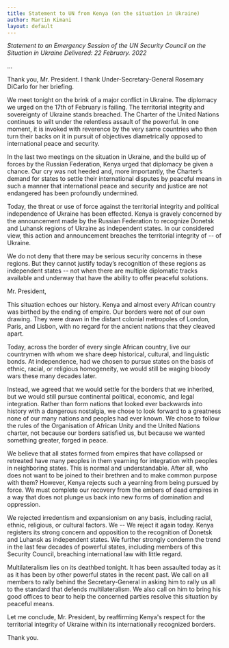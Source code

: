 ```yaml
---
title: Statement to UN from Kenya (on the situation in Ukraine)
author: Martin Kimani
layout: default
---
```


*Statement to an Emergency Session of the UN Security Council on the Situation in Ukraine*
*Delivered: 22 February. 2022*

...

Thank you, Mr. President. I thank Under-Secretary-General Rosemary DiCarlo for her briefing.

We meet tonight on the brink of a major conflict in Ukraine. The diplomacy we urged on the 
17th of February is failing. The territorial integrity and sovereignty of Ukraine stands 
breached. The Charter of the United Nations continues to wilt under the relentless assault 
of the powerful. In one moment, it is invoked with reverence by the very same countries who 
then turn their backs on it in pursuit of objectives diametrically opposed to international 
peace and security.

In the last two meetings on the situation in Ukraine, and the build up of forces by the 
Russian Federation, Kenya urged that diplomacy be given a chance. Our cry was not heeded 
and, more importantly, the Charter’s demand for states to settle their international 
disputes by peaceful means in such a manner that international peace and security and 
justice are not endangered has been profoundly undermined.

Today, the threat or use of force against the territorial integrity and political 
independence of Ukraine has been effected. Kenya is gravely concerned by the announcement 
made by the Russian Federation to recognize Donetsk and Luhansk regions of Ukraine as 
independent states. In our considered view, this action and announcement breaches the 
territorial integrity of -- of Ukraine.

We do not deny that there may be serious security concerns in these regions. But they 
cannot justify today’s recognition of these regions as independent states -- not when 
there are multiple diplomatic tracks available and underway that have the ability to 
offer peaceful solutions.

Mr. President,

This situation echoes our history. Kenya and almost every African country was birthed 
by the ending of empire. Our borders were not of our own drawing. They were drawn in 
the distant colonial metropoles of London, Paris, and Lisbon, with no regard for the 
ancient nations that they cleaved apart.

Today, across the border of every single African country, live our countrymen with 
whom we share deep historical, cultural, and linguistic bonds. At independence, had 
we chosen to pursue states on the basis of ethnic, racial, or religious homogeneity, 
we would still be waging bloody wars these many decades later.

Instead, we agreed that we would settle for the borders that we inherited, but we 
would still pursue continental political, economic, and legal integration. Rather 
than form nations that looked ever backwards into history with a dangerous nostalgia,
we chose to look forward to a greatness none of our many nations and peoples had 
ever known. We chose to follow the rules of the Organisation of African Unity and 
the United Nations charter, not because our borders satisfied us, but because we 
wanted something greater, forged in peace.

We believe that all states formed from empires that have collapsed or retreated 
have many peoples in them yearning for integration with peoples in neighboring 
states. This is normal and understandable. After all, who does not want to be 
joined to their brethren and to make common purpose with them? However, Kenya 
rejects such a yearning from being pursued by force. We must complete our recovery 
from the embers of dead empires in a way that does not plunge us back into new 
forms of domination and oppression.

We rejected irredentism and expansionism on any basis, including racial, ethnic, 
religious, or cultural factors. We -- We reject it again today. Kenya registers 
its strong concern and opposition to the recognition of Donetsk and Luhansk as 
independent states. We further strongly condemn the trend in the last few decades 
of powerful states, including members of this Security Council, breaching 
international law with little regard.

Multilateralism lies on its deathbed tonight. It has been assaulted today as 
it as it has been by other powerful states in the recent past. We call on all 
members to rally behind the Secretary-General in asking him to rally us all to 
the standard that defends multilateralism. We also call on him to bring his good 
offices to bear to help the concerned parties resolve this situation by peaceful 
means.

Let me conclude, Mr. President, by reaffirming Kenya's respect for the territorial 
integrity of Ukraine within its internationally recognized borders.

Thank you.
